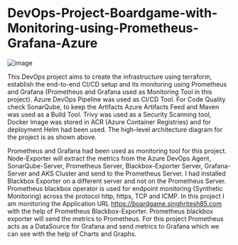 # DevOps-Project-Boardgame-with-Monitoring-using-Prometheus-Grafana-Azure
![image](https://github.com/user-attachments/assets/580e9522-7eba-4538-8e5b-de2b6c2a67f3)

This DevOps project aims to create the infrastructure using terraform, establish the end-to-end CI/CD setup and its monitoring using Prometheus and Grafana (Prometheus and Grafana used as Monitoring Tool in this project). Azure DevOps Pipeline was used as CI/CD Tool. For Code Quality check SonarQube, to keep the Artifacts Azure Artifacts Feed and Maven was used as a Build Tool. Trivy was used as a Security Scanning tool, Docker Image was stored in ACR (Azure Container Registries) and for deployment Helm had been used. The high-level architecture diagram for the project is as shown above.

Prometheus and Grafana had been used as monitoring tool for this project. Node-Exporter will extract the metrics from the Azure DevOps Agent, SonarQube-Server, Prometheus Server, Blackbox-Exporter Server, Grafana-Server and AKS Cluster and send to the Prometheus Server. I had installed Blackbox Exporter on a different server and not on the Prometheus Server. Prometheus blackbox operator is used for endpoint monitoring (Synthetic Monitoring) across the protocol http, https, TCP and ICMP. In this project I am monitoring the Application URL https://boardgame.singhritesh85.com with the help of Prometheus Blackbox-Exporter. Prometheus blackbox exporter will send the metrics to Prometheus. For this project Prometheus acts as a DataSource for Grafana and send metrics to Grafana which we can see with the help of Charts and Graphs.
